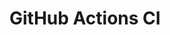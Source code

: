 # GitHub Actions CI


























































































































































































































































































































































































































































































































































































































































































































































































































































































































































































































































































































































































































































































































































































































































































































































































































































































































































































































































































































































































































































































































































































































































































































































































































































































































